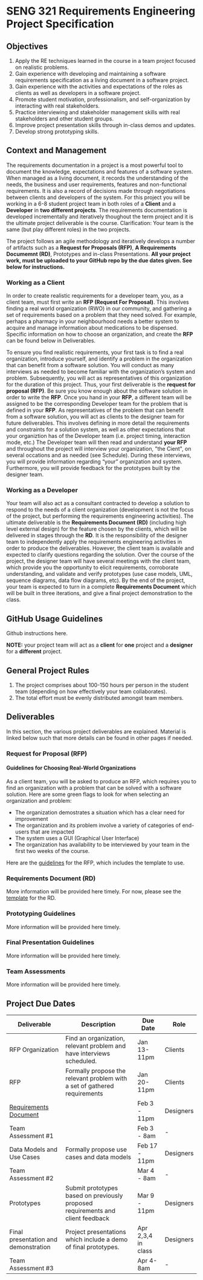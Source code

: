 # SENG 321 Requirements Engineering Project Specification

## Objectives
1. Apply the RE techniques learned in the course in a team project focused on realistic problems.
2.	Gain experience with developing and maintaining a software requirements specification as a living document in a software project.
3.	Gain experience with the activities and expectations of the roles as clients as well as developers in a software project.
4.	Promote student motivation, professionalism, and self-organization by interacting with real stakeholders.
5.	Practice interviewing and stakeholder management skills with real stakeholders and other student groups.
6.	Improve project presentation skills through in-class demos and updates.
7.	Develop strong prototyping skills.

## Context and Management

The requirements documentation in a project is a most powerful tool to document the knowledge, expectations and features of a software system. When managed as a living document, it records the understanding of the needs, the business and user requirements, features and non-functional requirements. It is also a record of decisions made through negotiations between clients and developers of the system. For this project you will be working in a 6-8 student project team in both roles of a **Client** and a **Developer** in **two different projects**. The requirements documentation is developed incrementally and iteratively thoughout the term project and it is the ultimate project deliverable is the course. Clarification: Your team is the same (but play different roles) in the two projects. 

The project follows an agile methodology and iteratively develops a number of artifacts such as a **Request for Proposals (RFP)**, **A Requirements Documemnt (RD)**, Prototypes and in-class Presentations. **All your project work, must be uploaded to your GitHub repo by the due dates given. See below for instructions.**



### Working as a Client
In order to create realistic requirements for a developer team, you, as a client team, must first write an **RFP (Request For Proposal)**. This involves finding a real world organization (RWO) in our community, and gathering a set of requirements based on a problem that they need solved. For example, perhaps a pharmacy in your neighbourhood needs a better system to acquire and manage information about medications to be dispensed. Specific information on how to choose an organization, and create the **RFP** can be found below in Deliverables.

To ensure you find realistic requirements, your first task is to find a real organization, introduce yourself, and identify a problem in the organization that can benefit from a software solution. You will conduct as many interviews as needed to become familiar with the organization’s system and problem. Subsequently, you will act as representatives of this organization for the duration of this project. Thus, your first deliverable is the **request for proposal (RFP)**. Be sure you know enough about the software solution in order to write the **RFP**. Once you hand in your **RFP**, a different team will be assigned to be the corresponding Developer team for the problem that is defined in your **RFP**. As representatives of the problem that can benefit from a software solution, you will act as clients to the designer team for future deliverables. This involves defining in more detail the requirements and constraints for a solution system, as well as other expectations that your organiztion has of the Developer team (i.e. project timing, interaction mode, etc.) The Developer team will then read and understand **your RFP** and throughout the project will interview your organization, "the Cient", on several occations and as needed (see Schedule). During these interviews, you will provide information regarding “your” organization and system. Furthermore, you will provide feedback for the prototypes built by the designer team.


### Working as a Developer
Your team will also act as a consultant contracted to develop a solution to respond to the needs of a client organization (development is not the focus of the project, but performing the requirements engineering activities). The ultimate deliverable is the **Requirements Document (RD)** (including high level external design) for the feature chosen by the clients, which will be delivered in stages through the **RD**. It is the responsibility of the designer team to independently apply the requirements engineering activities in order to produce the deliverables. However, the client team is available and expected to clarify questions regarding the solution. Over the course of the project, the designer team will have several meetings with the client team, which provide you the opportunity to elicit requirements, corroborate understanding, and validate and verify prototypes (use case models, UML, sequence diagrams, data flow diagrams, etc). By the end of the project, your team is expected to turn in a complete **Requirements Document** which will be built in three iterations, and give a final project demonstration to the class.

## GitHub Usage Guidelines
Github instructions here.

**NOTE:** your project team will act as a **client** for **one** project and a **designer** for a **different** project.

## General Project Rules
1. The project comprises about 100-150 hours per person in the student team (depending on how effectively your team collaborates).
2. The total effort must be evenly distributed amongst team members. 

## Deliverables
In this section, the various project deliverables are explained. Material is linked below such that more details can be found in other pages if needed. 

### Request for Proposal (RFP)
#### Guidelines for Choosing Real-World Organizations
As a client team, you will be asked to produce an RFP, which requires you to find an organization with a problem that can be solved with a software solution. Here are some green flags to look for when selecting an organization and problem: 

- The organization demostrates a situation which has a clear need for improvement
- The organization and its problem involve a variety of categories of end-users that are impacted
- The system uses a GUI (Graphical User Interface)
- The organization has availability to be interviewed by your team in the first two weeks of the course.

Here are the [guidelines](https://github.com/Uvic-SENG321Spring2024/course/blob/main/project/rfp-instructions.md) for the RFP, which includes the template to use. 

### Requirements Document (RD)
More information will be provided here timely. For now, please see the [template](https://github.com/Uvic-SENG321Spring2024/course/blob/main/project/Requirements-Document-Template.md) for the RD. 

### Prototyping Guidelines
More information will be provided here timely.

### Final Presentation Guidelines
More information will be provided here timely.

### Team Assessments
More information will be provided here timely.
 
## Project Due Dates
| **Deliverable**                      | **Description**                                                                 | **Due Date**    | **Role**  |
|--------------------------------------|---------------------------------------------------------------------------------|-----------------|-----------|
|  RFP Organization                    | Find an organization, relevant problem and have interviews scheduled.           | Jan 13-11pm     | Clients   |
| RFP                                  | Formally propose the relevant problem with a set of gathered requirements       | Jan 20-11pm     | Clients   |
| [Requirements Document](https://github.com/Uvic-SENG321Spring2024/course/blob/main/project/Requirements-Document-Template.md) | <description>                                                                   | Feb 3 - 11pm    | Designers |
| Team Assessment #1                   | <description>                                                                   | Feb 3 - 8am     | -         |
| Data Models and Use Cases            | Formally propose use cases and data models                                      | Feb 17 - 11pm   | Designers |
| Team Assessment #2                   | <description>                                                                   | Mar 4 - 8am     | -         |
| Prototypes                           | Submit prototypes based on previously proposed requirements and client feedback | Mar 9 - 11pm    | Designers |
| Final presentation and demonstration | Project presentations which include a demo  of final prototypes.                | Apr 2,3,4 in class | Designers |
| Team Assessment #3                   | <description>                                                                   | Apr 4- 8am      | -         |
